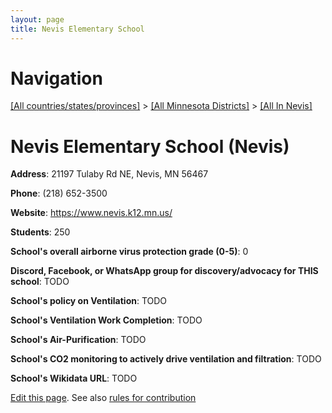 ```yaml
---
layout: page
title: Nevis Elementary School
---
```

# Navigation

[[All countries/states/provinces]](../../..) > [[All Minnesota Districts]](../..) > [[All In Nevis]](..)

# Nevis Elementary School (Nevis)

**Address**: 21197 Tulaby Rd NE, Nevis, MN 56467

**Phone**: (218) 652-3500

**Website**: <https://www.nevis.k12.mn.us/>

**Students**: 250

**School's overall airborne virus protection grade (0-5)**: 0

**Discord, Facebook, or WhatsApp group for discovery/advocacy for THIS school**: TODO

**School's policy on Ventilation**: TODO

**School's Ventilation Work Completion**: TODO

**School's Air-Purification**: TODO

**School's CO2 monitoring to actively drive ventilation and filtration**: TODO

**School's Wikidata URL**: TODO


[Edit this page](https://github.com/ventilate-schools/MN/edit/main/./Nevis/Nevis_Elementary_School.md). See also [rules for contribution](../../../contribution-rules/)